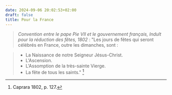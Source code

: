 ```yaml
---
date: 2024-09-06 20:02:53+02:00
draft: false
title: Pour la France
---
```




> *Convention entre le pape Pie VII et le gouvernement français, Indult pour la réduction des fêtes, 1802* : "Les jours de fêtes qui seront célébrés en France, outre les dimanches, sont :

> - La Naissance de notre Seigneur Jésus-Christ.
> - L'Ascension.
> - L'Assomption de la très-sainte Vierge.
> - La fête de tous les saints." [^1]

[^1]: Caprara 1802, p. 127.

